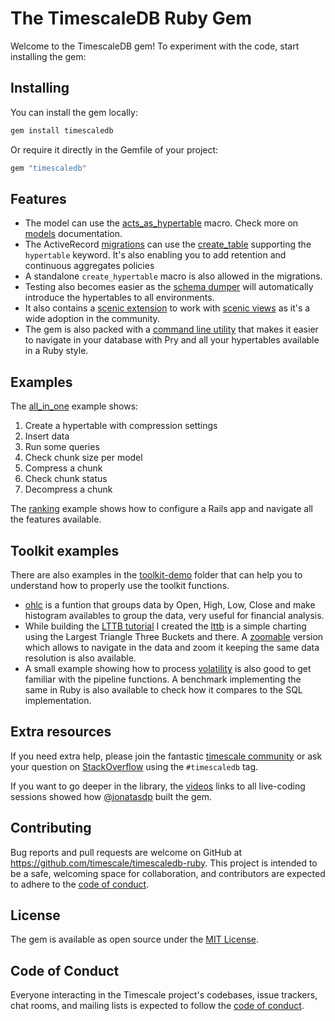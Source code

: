 # The TimescaleDB Ruby Gem

Welcome to the TimescaleDB gem! To experiment with the code, start installing the
gem:

## Installing

You can install the gem locally:

```bash
gem install timescaledb
```

Or require it directly in the Gemfile of your project:

```ruby
gem "timescaledb"
```

## Features

* The model can use the [acts_as_hypertable](https://github.com/timescale/timescaledb-ruby/tree/master/lib/timescaledb/acts_as_hypertable.rb) macro. Check more on [models](models) documentation.
* The ActiveRecord [migrations](migrations) can use the [create_table](https://github.com/timescale/timescaledb-ruby/tree/master/lib/timescaledb/migration_helpers.rb) supporting the `hypertable` keyword. It's also enabling you to add retention and continuous aggregates policies
* A standalone `create_hypertable` macro is also allowed in the migrations.
* Testing also becomes easier as the [schema dumper](https://github.com/timescale/timescaledb-ruby/tree/master/lib/timescaledb/schema_dumper.rb) will automatically introduce the hypertables to all environments.
* It also contains a [scenic extension](https://github.com/timescale/timescaledb-ruby/tree/master/lib/timescaledb/scenic/extension.rb) to work with [scenic views](https://github.com/scenic-views/scenic) as it's a wide adoption in the community.
* The gem is also packed with a [command line utility](command_line) that makes it easier to navigate in your database with Pry and all your hypertables available in a Ruby style.

## Examples

The [all_in_one](https://github.com/timescale/timescaledb-ruby/tree/master/examples/all_in_one/all_in_one.rb) example shows:

1. Create a hypertable with compression settings
2. Insert data
3. Run some queries
4. Check chunk size per model
5. Compress a chunk
6. Check chunk status
7. Decompress a chunk

The [ranking](https://github.com/timescale/timescaledb-ruby/tree/master/examples/ranking) example shows how to configure a Rails app and navigate all the features available.


## Toolkit  examples

There are also examples in the [toolkit-demo](https://github.com/timescale/timescaledb-ruby/tree/master/examples/toolkit-demo) folder that can help you to
understand how to properly use the toolkit functions.

* [ohlc](https://github.com/timescale/timescaledb-ruby/tree/master/examples/toolkit-demo/ohlc.rb) is a funtion that groups data by Open, High, Low, Close and make histogram availables to group the data, very useful for financial analysis.
* While building the [LTTB tutorial]( https://jonatas.github.io/timescaledb/toolkit_lttb_tutorial/) I created the [lttb](https://github.com/timescale/timescaledb-ruby/tree/master/examples/toolkit-demo/lttb) is a simple charting using the Largest Triangle Three Buckets and there. A [zoomable](https://github.com/timescale/timescaledb-ruby/tree/master/examples/toolkit-demo/lttb-zoom) version which allows to navigate in the data and zoom it keeping the same data resolution is also available.
* A small example showing how to process [volatility](https://github.com/timescale/timescaledb-ruby/blob/master/examples/toolkit-demo/compare_volatility.rb) is also good to get familiar with the pipeline functions. A benchmark implementing the same in Ruby is also available to check how it compares to the SQL implementation.


## Extra resources

If you need extra help, please join the fantastic [timescale community](https://www.timescale.com/community)
or ask your question on [StackOverflow](https://stackoverflow.com/questions/tagged/timescaledb) using the `#timescaledb` tag.

If you want to go deeper in the library, the [videos](videos) links to all
live-coding sessions showed how [@jonatasdp](https://twitter.com/jonatasdp) built the gem.

## Contributing

Bug reports and pull requests are welcome on GitHub at https://github.com/timescale/timescaledb-ruby. This project is intended to be a safe, welcoming space for collaboration, and contributors are expected to adhere to the [code of conduct](https://github.com/timescale/timescaledb-ruby/blob/master/CODE_OF_CONDUCT.md).

## License

The gem is available as open source under the [MIT License](https://opensource.org/licenses/MIT).

## Code of Conduct

Everyone interacting in the Timescale project's codebases, issue trackers, chat rooms, and mailing lists is expected to follow the [code of conduct](https://github.com/timescale/timescaledb-ruby/blob/master/CODE_OF_CONDUCT.md).
